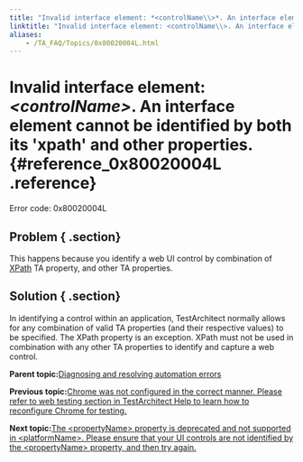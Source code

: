 ```yaml
--- 
title: "Invalid interface element: *<controlName\\>*. An interface element cannot be identified by both its 'xpath' and other properties."
linktitle: "Invalid interface element: <controlName\\>. An interface element cannot be identified by both its 'xpath' and other properties."
aliases: 
    - /TA_FAQ/Topics/0x80020004L.html
---
```

# Invalid interface element: *<controlName\>*. An interface element cannot be identified by both its 'xpath' and other properties. {#reference_0x80020004L .reference}

Error code: 0x80020004L

## Problem { .section}

This happens because you identify a web UI control by combination of [XPath](../../TA_Help/Topics/prop_xpath.html) TA property, and other TA properties.

## Solution { .section}

In identifying a control within an application, TestArchitect normally allows for any combination of valid TA properties \(and their respective values\) to be specified. The XPath property is an exception. XPath must not be used in combination with any other TA properties to identify and capture a web control.

**Parent topic:**[Diagnosing and resolving automation errors](../../TA_FAQ/Topics/faq.automation_error.html)

**Previous topic:**[Chrome was not configured in the correct manner. Please refer to web testing section in TestArchitect Help to learn how to reconfigure Chrome for testing.](../../TA_FAQ/Topics/0x80020003L.html)

**Next topic:**[The <propertyName\> property is deprecated and not supported in <platformName\>. Please ensure that your UI controls are not identified by the <propertyName\> property, and then try again.](../../TA_FAQ/Topics/0x80020005L.html)

